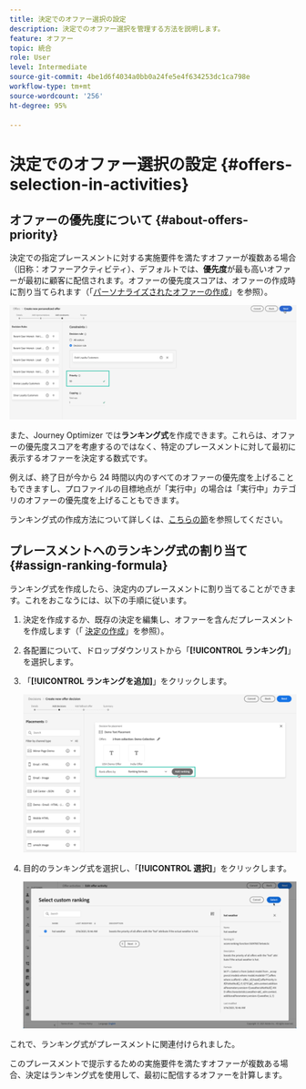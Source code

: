 ```yaml
---
title: 決定でのオファー選択の設定
description: 決定でのオファー選択を管理する方法を説明します。
feature: オファー
topic: 統合
role: User
level: Intermediate
source-git-commit: 4be1d6f4034a0bb0a24fe5e4f634253dc1ca798e
workflow-type: tm+mt
source-wordcount: '256'
ht-degree: 95%

---
```


# 決定でのオファー選択の設定 {#offers-selection-in-activities}

## オファーの優先度について {#about-offers-priority}

決定での指定プレースメントに対する実施要件を満たすオファーが複数ある場合（旧称：オファーアクティビティ）、デフォルトでは、**優先度**&#x200B;が最も高いオファーが最初に顧客に配信されます。オファーの優先度スコアは、オファーの作成時に割り当てられます（「[パーソナライズされたオファーの作成](../offer-library/creating-personalized-offers.md)」を参照）。

![](../../assets/offer-priority.png)

また、Journey Optimizer では&#x200B;**ランキング式**&#x200B;を作成できます。これらは、オファーの優先度スコアを考慮するのではなく、特定のプレースメントに対して最初に表示するオファーを決定する数式です。

例えば、終了日が今から 24 時間以内のすべてのオファーの優先度を上げることもできますし、プロファイルの目標地点が「実行中」の場合は「実行中」カテゴリのオファーの優先度を上げることもできます。

ランキング式の作成方法について詳しくは、[こちらの節](../offer-library/create-ranking-formulas.md)を参照してください。

## プレースメントへのランキング式の割り当て {#assign-ranking-formula}

ランキング式を作成したら、決定内のプレースメントに割り当てることができます。これをおこなうには、以下の手順に従います。

1. 決定を作成するか、既存の決定を編集し、オファーを含んだプレースメントを作成します（「 [決定の作成](../offer-activities/create-offer-activities.md)」を参照）。

1. 各配置について、ドロップダウンリストから「**[!UICONTROL ランキング]**」を選択します。

1. 「**[!UICONTROL ランキングを追加]**」をクリックします。

   ![](../../assets/offer-activity-ranking.png)

1. 目的のランキング式を選択し、「**[!UICONTROL 選択]**」をクリックします。

   ![](../../assets/ranking-selection.png)

これで、ランキング式がプレースメントに関連付けられました。

このプレースメントで提示するための実施要件を満たすオファーが複数ある場合、決定はランキング式を使用して、最初に配信するオファーを計算します。
